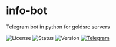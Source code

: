 # info-bot
Telegram bot in python for goldsrc servers 

![License](https://img.shields.io/badge/license-MIT-green)
![Status](https://img.shields.io/badge/status-stable-brightgreen)
![Version](https://img.shields.io/badge/version-3.0.0-blue)
[![Telegram](https://img.shields.io/badge/Telegram-Chat-blue?logo=telegram)](https://t.me/pywave)
